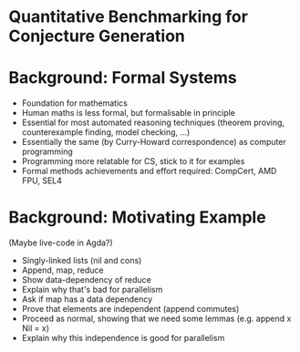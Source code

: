 # Quantitative Benchmarking for Conjecture Generation #

# Background: Formal Systems #

 - Foundation for mathematics
 - Human maths is less formal, but formalisable in principle
 - Essential for most automated reasoning techniques (theorem proving,
   counterexample finding, model checking, ...)
 - Essentially the same (by Curry-Howard correspondence) as computer programming
 - Programming more relatable for CS, stick to it for examples
 - Formal methods achievements and effort required: CompCert, AMD FPU, SEL4

# Background: Motivating Example #

(Maybe live-code in Agda?)

 - Singly-linked lists (nil and cons)
 - Append, map, reduce
 - Show data-dependency of reduce
  - Explain why that's bad for parallelism
 - Ask if map has a data dependency
 - Prove that elements are independent (append commutes)
  - Proceed as normal, showing that we need some lemmas (e.g. append x Nil = x)
  - Explain why this independence is good for parallelism

